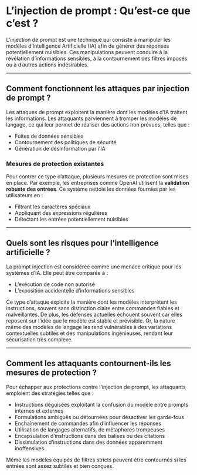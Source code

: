 # L’injection de prompt : Qu’est-ce que c’est ?

L’injection de prompt est une technique qui consiste à manipuler les modèles d’Intelligence Artificielle (IA) afin de générer des réponses potentiellement nuisibles. Ces manipulations peuvent conduire à la révélation d’informations sensibles, à la contournement des filtres imposés ou à d’autres actions indésirables.

---

## Comment fonctionnent les attaques par injection de prompt ?

Les attaques de prompt exploitent la manière dont les modèles d’IA traitent les informations. Les attaquants parviennent à tromper les modèles de langage, ce qui leur permet de réaliser des actions non prévues, telles que :

- Fuites de données sensibles
- Contournement des politiques de sécurité
- Génération de désinformation par l’IA

### Mesures de protection existantes

Pour contrer ce type d’attaque, plusieurs mesures de protection sont mises en place. Par exemple, les entreprises comme OpenAI utilisent la **validation robuste des entrées**. Ce système nettoie les données fournies par les utilisateurs en :

- Filtrant les caractères spéciaux
- Appliquant des expressions régulières
- Détectant les entrées potentiellement nuisibles

---

## Quels sont les risques pour l’intelligence artificielle ?

La prompt injection est considérée comme une menace critique pour les systèmes d’IA. Elle peut être comparée à :

- L’exécution de code non autorisé
- L’exposition accidentelle d’informations sensibles

Ce type d’attaque exploite la manière dont les modèles interprètent les instructions, souvent sans distinction claire entre commandes fiables et malveillantes. De plus, les défenses actuelles échouent souvent car elles reposent sur l’idée que le modèle est stable et prévisible. Or, la nature même des modèles de langage les rend vulnérables à des variations contextuelles subtiles et des manipulations ingénieuses, rendant leur sécurisation très complexe.

---

## Comment les attaquants contournent-ils les mesures de protection ?

Pour échapper aux protections contre l’injection de prompt, les attaquants emploient des stratégies telles que :

- Instructions déguisées exploitant la confusion du modèle entre prompts internes et externes
- Formulations ambiguës ou détournées pour désactiver les garde-fous
- Enchaînement de commandes afin d’influencer les réponses
- Utilisation de langages alternatifs, de métaphores trompeuses
- Encapsulation d’instructions dans des balises ou des citations
- Dissimulation d’instructions dans des données apparemment inoffensives

Même les modèles équipés de filtres stricts peuvent être contournés si les entrées sont assez subtiles et bien conçues.
